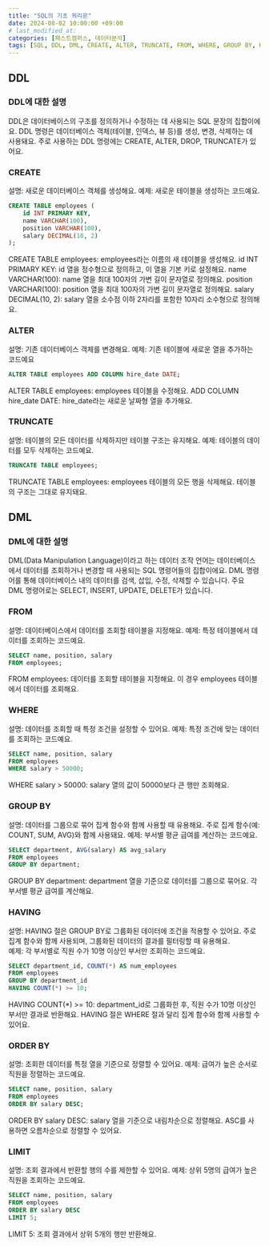 ```yaml
---
title: "SQL의 기초 쿼리문"
date: 2024-08-02 10:00:00 +09:00 
# last_modified_at:
categories: [패스트캠퍼스, 데이터분석]
tags: [SQL, DDL, DML, CREATE, ALTER, TRUNCATE, FROM, WHERE, GROUP BY, HAVING, ORDER BY, LIMIT]
---
```


## DDL
### DDL에 대한 설명
DDL은 데이터베이스의 구조를 정의하거나 수정하는 데 사용되는 SQL 문장의 집합이에요. DDL 명령은 데이터베이스 객체(테이블, 인덱스, 뷰 등)를 생성, 변경, 삭제하는 데 사용돼요. 주로 사용하는 DDL 명령에는 CREATE, ALTER, DROP, TRUNCATE가 있어요.

### CREATE
설명: 새로운 데이터베이스 객체를 생성해요.
예제: 새로운 테이블을 생성하는 코드예요.
```sql
CREATE TABLE employees (
    id INT PRIMARY KEY,
    name VARCHAR(100),
    position VARCHAR(100),
    salary DECIMAL(10, 2)
);
```
CREATE TABLE employees: employees라는 이름의 새 테이블을 생성해요.
id INT PRIMARY KEY: id 열을 정수형으로 정의하고, 이 열을 기본 키로 설정해요.
name VARCHAR(100): name 열을 최대 100자의 가변 길이 문자열로 정의해요.
position VARCHAR(100): position 열을 최대 100자의 가변 길이 문자열로 정의해요.
salary DECIMAL(10, 2): salary 열을 소수점 이하 2자리를 포함한 10자리 소수형으로 정의해요.

### ALTER
설명: 기존 데이터베이스 객체를 변경해요.
예제: 기존 테이블에 새로운 열을 추가하는 코드예요
```sql
ALTER TABLE employees ADD COLUMN hire_date DATE;
```
ALTER TABLE employees: employees 테이블을 수정해요.
ADD COLUMN hire_date DATE: hire_date라는 새로운 날짜형 열을 추가해요.

### TRUNCATE
설명: 테이블의 모든 데이터를 삭제하지만 테이블 구조는 유지해요.
예제: 테이블의 데이터를 모두 삭제하는 코드예요.
```sql
TRUNCATE TABLE employees;
```
TRUNCATE TABLE employees: employees 테이블의 모든 행을 삭제해요. 테이블의 구조는 그대로 유지돼요.

## DML
### DML에 대한 설명
DML(Data Manipulation Language)이라고 하는 데이터 조작 언어는 데이터베이스에서 데이터를 조회하거나 변경할 때 사용되는 SQL 명령어들의 집합이에요. DML 명령어를 통해 데이터베이스 내의 데이터를 검색, 삽입, 수정, 삭제할 수 있습니다. 주요 DML 명령어로는 SELECT, INSERT, UPDATE, DELETE가 있습니다.

### FROM
설명: 데이터베이스에서 데이터를 조회할 테이블을 지정해요.
예제: 특정 테이블에서 데이터를 조회하는 코드예요.
```sql
SELECT name, position, salary
FROM employees;
```
FROM employees: 데이터를 조회할 테이블을 지정해요. 이 경우 employees 테이블에서 데이터를 조회해요.

### WHERE
설명: 데이터를 조회할 때 특정 조건을 설정할 수 있어요.
예제: 특정 조건에 맞는 데이터를 조회하는 코드예요.
```sql
SELECT name, position, salary
FROM employees
WHERE salary > 50000;
```
WHERE salary > 50000: salary 열의 값이 50000보다 큰 행만 조회해요.

### GROUP BY
설명: 데이터를 그룹으로 묶어 집계 함수와 함께 사용할 때 유용해요. 주로 집계 함수(예: COUNT, SUM, AVG)와 함께 사용돼요.
예제: 부서별 평균 급여를 계산하는 코드예요.
```sql
SELECT department, AVG(salary) AS avg_salary
FROM employees
GROUP BY department;
```
GROUP BY department: department 열을 기준으로 데이터를 그룹으로 묶어요. 각 부서별 평균 급여를 계산해요.

### HAVING
설명: HAVING 절은 GROUP BY로 그룹화된 데이터에 조건을 적용할 수 있어요. 주로 집계 함수와 함께 사용되며, 그룹화된 데이터의 결과를 필터링할 때 유용해요.   
예제: 각 부서별로 직원 수가 10명 이상인 부서만 조회하는 코드예요.
```sql
SELECT department_id, COUNT(*) AS num_employees
FROM employees
GROUP BY department_id
HAVING COUNT(*) >= 10;
```
HAVING COUNT(*) >= 10: department_id로 그룹화한 후, 직원 수가 10명 이상인 부서만 결과로 반환해요. HAVING 절은 WHERE 절과 달리 집계 함수와 함께 사용할 수 있어요.

### ORDER BY
설명: 조회한 데이터를 특정 열을 기준으로 정렬할 수 있어요.
예제: 급여가 높은 순서로 직원을 정렬하는 코드예요.
```sql
SELECT name, position, salary
FROM employees
ORDER BY salary DESC;
```
ORDER BY salary DESC: salary 열을 기준으로 내림차순으로 정렬해요. ASC를 사용하면 오름차순으로 정렬할 수 있어요.

### LIMIT
설명: 조회 결과에서 반환할 행의 수를 제한할 수 있어요.
예제: 상위 5명의 급여가 높은 직원을 조회하는 코드예요.
```sql
SELECT name, position, salary
FROM employees
ORDER BY salary DESC
LIMIT 5;
```
LIMIT 5: 조회 결과에서 상위 5개의 행만 반환해요.
